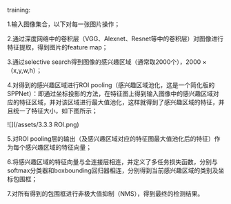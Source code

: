 training:

1.输入图像集合，以下对每一张图片操作；

2.通过深度网络中的卷积层（VGG、Alexnet、Resnet等中的卷积层）对图像进行特征提取，得到图片的feature map；

3.通过selective search得到图像的感兴趣区域（通常取2000个），2000 × （x,y,w,h）；

4.对得到的感兴趣区域进行ROI pooling（感兴趣区域池化，这是一个简化版的SPPNet）：即通过坐标投影的方法，在特征图上得到输入图像中的感兴趣区域对应的特征区域，并对该区域进行最大值池化，这样就得到了感兴趣区域的特征，并且统一了特征大小，如下图所示；

![](/assets/3.3.3 ROI.png)

5.对ROI pooling层的输出（及感兴趣区域对应的特征图最大值池化后的特征）作为每个感兴趣区域的特征向量；

6.将感兴趣区域的特征向量与全连接层相连，并定义了多任务损失函数，分别与softmax分类器和boxbounding回归器相连，分别得到当前感兴趣区域的类别及坐标包围框；

7.对所有得到的包围框进行非极大值抑制（NMS），得到最终的检测结果。

